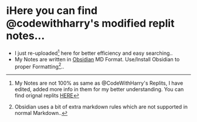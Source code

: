 # ℹ️Here you can find @codewithharry's modified replit notes...


- I just re-uploaded[^1] here for better efficiency and easy searching..
- My Notes are written in [Obsidian](https://obsidian.md/) MD Format. Use/Install Obsidian to proper Formatting[^2]..



[^1]: My Notes are not 100% as same as @CodeWithHarry's Replits, I have edited, added more info in them for my better understanding. You can find orignal replits [HERE](https://replit.com/@codewithharry)

[^2]: Obsidian uses a bit of extra markdown rules which are not supported in normal Markdown..